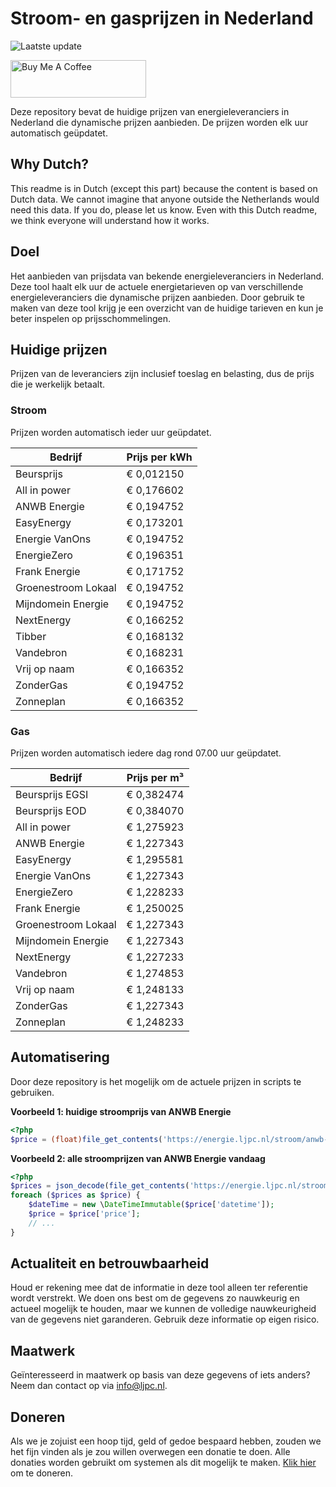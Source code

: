 # Stroom- en gasprijzen in Nederland

![Laatste update](https://img.shields.io/badge/laatste%20update-2024--10--17%2001%3A00%20CET-brightgreen)

<a href="https://www.buymeacoffee.com/Lars-" target="_blank"><img src="https://cdn.buymeacoffee.com/buttons/v2/default-orange.png" alt="Buy Me A Coffee" height="60" style="height: 60px !important;width: 217px !important;" ></a>

Deze repository bevat de huidige prijzen van energieleveranciers in Nederland die dynamische prijzen aanbieden. De prijzen worden elk uur automatisch geüpdatet.

## Why Dutch?

This readme is in Dutch (except this part) because the content is based on Dutch data. We cannot imagine that anyone outside the Netherlands would need this data. If you do, please let us know. Even with this Dutch readme, we think
everyone will understand how it works.

## Doel

Het aanbieden van prijsdata van bekende energieleveranciers in Nederland. Deze tool haalt elk uur de actuele energietarieven op van verschillende energieleveranciers die dynamische prijzen aanbieden. Door gebruik te maken van deze tool
krijg je een overzicht van de huidige tarieven en kun je beter inspelen op prijsschommelingen.

## Huidige prijzen

Prijzen van de leveranciers zijn inclusief toeslag en belasting, dus de prijs die je werkelijk betaalt.

### Stroom

Prijzen worden automatisch ieder uur geüpdatet.

 Bedrijf | Prijs per kWh 
---------|---------------
Beursprijs | € 0,012150
All in power | € 0,176602
ANWB Energie | € 0,194752
EasyEnergy | € 0,173201
Energie VanOns | € 0,194752
EnergieZero | € 0,196351
Frank Energie | € 0,171752
Groenestroom Lokaal | € 0,194752
Mijndomein Energie | € 0,194752
NextEnergy | € 0,166252
Tibber | € 0,168132
Vandebron | € 0,168231
Vrij op naam | € 0,166352
ZonderGas | € 0,194752
Zonneplan | € 0,166352


### Gas

Prijzen worden automatisch iedere dag rond 07.00 uur geüpdatet.

 Bedrijf | Prijs per m³ 
---------|--------------
Beursprijs EGSI | € 0,382474
Beursprijs EOD | € 0,384070
All in power | € 1,275923
ANWB Energie | € 1,227343
EasyEnergy | € 1,295581
Energie VanOns | € 1,227343
EnergieZero | € 1,228233
Frank Energie | € 1,250025
Groenestroom Lokaal | € 1,227343
Mijndomein Energie | € 1,227343
NextEnergy | € 1,227233
Vandebron | € 1,274853
Vrij op naam | € 1,248133
ZonderGas | € 1,227343
Zonneplan | € 1,248233


## Automatisering

Door deze repository is het mogelijk om de actuele prijzen in scripts te gebruiken.

**Voorbeeld 1: huidige stroomprijs van ANWB Energie**

```php
<?php
$price = (float)file_get_contents('https://energie.ljpc.nl/stroom/anwb-energie-nu.txt');

```

**Voorbeeld 2: alle stroomprijzen van ANWB Energie vandaag**

```php
<?php
$prices = json_decode(file_get_contents('https://energie.ljpc.nl/stroom/all-in-power-vandaag.json'),true);
foreach ($prices as $price) {
    $dateTime = new \DateTimeImmutable($price['datetime']);
    $price = $price['price'];
    // ...
}
```

## Actualiteit en betrouwbaarheid

Houd er rekening mee dat de informatie in deze tool alleen ter referentie wordt verstrekt. We doen ons best om de gegevens zo nauwkeurig en actueel mogelijk te houden, maar we kunnen de volledige nauwkeurigheid van de gegevens niet
garanderen. Gebruik deze informatie op eigen risico.

## Maatwerk

Geïnteresseerd in maatwerk op basis van deze gegevens of iets anders? Neem dan contact op
via [info@ljpc.nl](mailto:info@ljpc.nl?subject=Energie%20prijzen).

## Doneren

Als we je zojuist een hoop tijd, geld of gedoe bespaard hebben, zouden we het fijn vinden als je zou willen overwegen een
donatie te doen. Alle donaties worden gebruikt om systemen als dit mogelijk te
maken. [Klik hier](https://www.buymeacoffee.com/Lars-) om te doneren.
